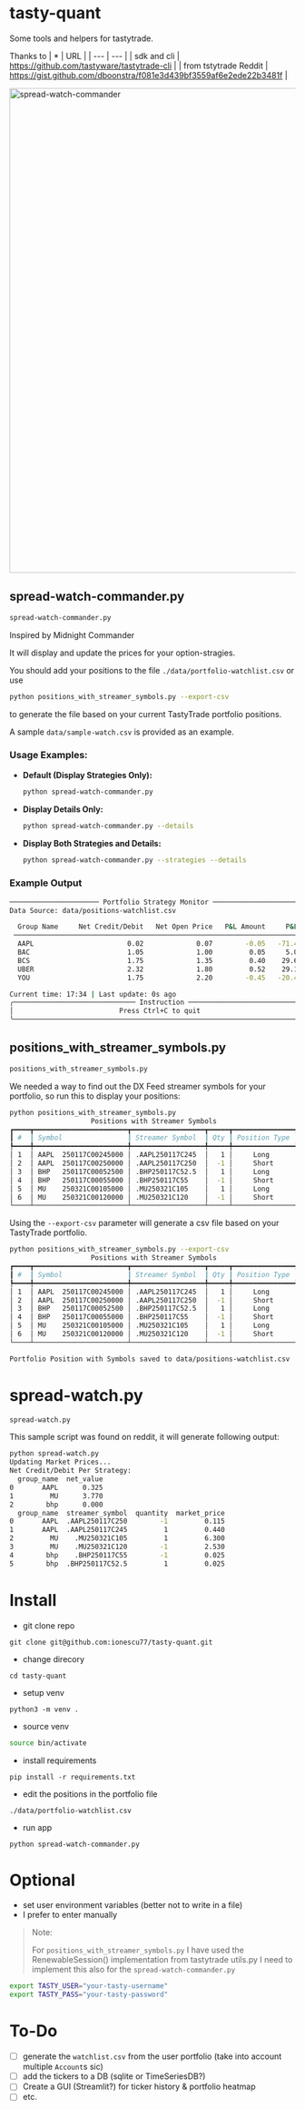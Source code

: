 # tasty-quant
Some tools and helpers for tastytrade.

Thanks to
| * | URL |
| --- | --- |
| sdk and cli | https://github.com/tastyware/tastytrade-cli |
| from tstytrade Reddit | https://gist.github.com/dboonstra/f081e3d439bf3559af6e2ede22b3481f |

<img width="852" alt="spread-watch-commander" src="https://github.com/user-attachments/assets/998abf8c-3b24-449e-b41d-870e26132eee" />



## spread-watch-commander.py
```bash
spread-watch-commander.py
```
Inspired by Midnight Commander

It will display and update the prices for your option-stragies.

You should add your positions to the file
`./data/portfolio-watchlist.csv`
or use

```bash
python positions_with_streamer_symbols.py --export-csv
```

to generate the file based on your current TastyTrade portfolio positions.

A sample `data/sample-watch.csv` is provided as an example.

### **Usage Examples:**

   - **Default (Display Strategies Only):**
     ```bash
     python spread-watch-commander.py
     ```

   - **Display Details Only:**
     ```bash
     python spread-watch-commander.py --details
     ```

   - **Display Both Strategies and Details:**
     ```bash
     python spread-watch-commander.py --strategies --details
     ```

### **Example Output**

```bash
────────────────────── Portfolio Strategy Monitor ─────────────────────────
Data Source: data/positions-watchlist.csv

  Group Name     Net Credit/Debit   Net Open Price   P&L Amount     P&L %
 ──────────────────────────────────────────────────────────────────────────
  AAPL                       0.02             0.07        -0.05   -71.43%
  BAC                        1.05             1.00         0.05     5.00%
  BCS                        1.75             1.35         0.40    29.63%
  UBER                       2.32             1.80         0.52    29.17%
  YOU                        1.75             2.20        -0.45   -20.45%

Current time: 17:34 | Last update: 0s ago
╭────────────────────────────── Instruction ──────────────────────────────╮
│                          Press Ctrl+C to quit                           │
╰─────────────────────────────────────────────────────────────────────────╯
```

## positions_with_streamer_symbols.py
```bash
positions_with_streamer_symbols.py
```
We needed a way to find out the DX Feed streamer symbols for your portfolio, so run this to display your positions:

```bash
python positions_with_streamer_symbols.py
                    Positions with Streamer Symbols
┏━━━━┳━━━━━━━━━━━━━━━━━━━━━━━┳━━━━━━━━━━━━━━━━━━┳━━━━━┳━━━━━━━━━━━━━━━┓
┃ #  ┃ Symbol                ┃ Streamer Symbol  ┃ Qty ┃ Position Type ┃
┡━━━━╇━━━━━━━━━━━━━━━━━━━━━━━╇━━━━━━━━━━━━━━━━━━╇━━━━━╇━━━━━━━━━━━━━━━┩
│ 1  │ AAPL  250117C00245000 │ .AAPL250117C245  │   1 │     Long      │
│ 2  │ AAPL  250117C00250000 │ .AAPL250117C250  │  -1 │     Short     │
│ 3  │ BHP   250117C00052500 │ .BHP250117C52.5  │   1 │     Long      │
│ 4  │ BHP   250117C00055000 │ .BHP250117C55    │  -1 │     Short     │
│ 5  │ MU    250321C00105000 │ .MU250321C105    │   1 │     Long      │
│ 6  │ MU    250321C00120000 │ .MU250321C120    │  -1 │     Short     │
└────┴───────────────────────┴──────────────────┴─────┴───────────────┘
```

Using the `--export-csv` parameter will generate a csv file based on your TastyTrade portfolio.

```bash
python positions_with_streamer_symbols.py --export-csv
                    Positions with Streamer Symbols
┏━━━━┳━━━━━━━━━━━━━━━━━━━━━━━┳━━━━━━━━━━━━━━━━━━┳━━━━━┳━━━━━━━━━━━━━━━┓
┃ #  ┃ Symbol                ┃ Streamer Symbol  ┃ Qty ┃ Position Type ┃
┡━━━━╇━━━━━━━━━━━━━━━━━━━━━━━╇━━━━━━━━━━━━━━━━━━╇━━━━━╇━━━━━━━━━━━━━━━┩
│ 1  │ AAPL  250117C00245000 │ .AAPL250117C245  │   1 │     Long      │
│ 2  │ AAPL  250117C00250000 │ .AAPL250117C250  │  -1 │     Short     │
│ 3  │ BHP   250117C00052500 │ .BHP250117C52.5  │   1 │     Long      │
│ 4  │ BHP   250117C00055000 │ .BHP250117C55    │  -1 │     Short     │
│ 5  │ MU    250321C00105000 │ .MU250321C105    │   1 │     Long      │
│ 6  │ MU    250321C00120000 │ .MU250321C120    │  -1 │     Short     │
└────┴───────────────────────┴──────────────────┴─────┴───────────────┘

Portfolio Position with Symbols saved to data/positions-watchlist.csv
```

# spread-watch.py

```bash
spread-watch.py
```
This sample script was found on reddit, it will generate following output:

```bash
python spread-watch.py
Updating Market Prices...
Net Credit/Debit Per Strategy:
  group_name  net_value
0       AAPL      0.325
1         MU      3.770
2        bhp      0.000
  group_name  streamer_symbol  quantity  market_price
0       AAPL  .AAPL250117C250        -1         0.115
1       AAPL  .AAPL250117C245         1         0.440
2         MU    .MU250321C105         1         6.300
3         MU    .MU250321C120        -1         2.530
4        bhp    .BHP250117C55        -1         0.025
5        bhp  .BHP250117C52.5         1         0.025
```

# Install
- git clone repo
```
git clone git@github.com:ionescu77/tasty-quant.git
```
- change direcory
```
cd tasty-quant
```
- setup venv
```
python3 -m venv .
```
- source venv
```bash
source bin/activate
```
- install requirements
```
pip install -r requirements.txt
```
- edit the positions in the portfolio file
```
./data/portfolio-watchlist.csv
```
- run app
```
python spread-watch-commander.py
```

# Optional
- set user environment variables (better not to write in a file)
- I prefer to enter manually

> Note:
>
> For `positions_with_streamer_symbols.py` I have used the RenewableSession() implementation from tastytrade utils.py
> I need to implement this also for the `spread-watch-commander.py`

```bash
export TASTY_USER="your-tasty-username"
export TASTY_PASS="your-tasty-password"
```

# To-Do
- [ ] generate the `watchlist.csv` from the user portfolio (take into account multiple `Account`s sic)
- [ ] add the tickers to a DB (sqlite or TimeSeriesDB?)
- [ ] Create a GUI (Streamlit?) for ticker history & portfolio heatmap
- [ ] etc.
